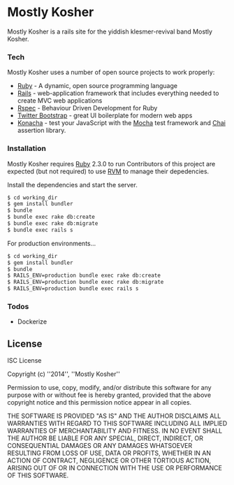 # Mostly Kosher

Mostly Kosher is a rails site for the yiddish klesmer-revival band Mostly Kosher.

### Tech

Mostly Kosher uses a number of open source projects to work properly:

* [Ruby](https://www.ruby-lang.org/en/) - A dynamic, open source programming language
* [Rails](https://github.com/rails/rails) - web-application framework that includes everything needed to create MVC web applications 
* [Rspec](http://rspec.info/) - Behaviour Driven Development for Ruby
* [Twitter Bootstrap](http://getbootstrap.com/) - great UI boilerplate for modern web apps
* [Konacha](https://github.com/jfirebaugh/konacha) - test your JavaScript with the [Mocha](https://mochajs.org/) test framework and [Chai](http://chaijs.com/) assertion library.

### Installation

Mostly Kosher requires [Ruby](https://www.ruby-lang.org/en/) 2.3.0 to run
Contributors of this project are expected (but not required) to use [RVM](https://rvm.io/) to manage their depedencies.

Install the dependencies and start the server.

```sh
$ cd working_dir
$ gem install bundler
$ bundle
$ bundle exec rake db:create
$ bundle exec rake db:migrate
$ bundle exec rails s
```

For production environments...

```sh
$ cd working_dir
$ gem install bundler
$ bundle
$ RAILS_ENV=production bundle exec rake db:create
$ RAILS_ENV=production bundle exec rake db:migrate
$ RAILS_ENV=production bundle exec rails s
```

### Todos

 - Dockerize

License
----

ISC License

Copyright (c) ''2014'', ''Mostly Kosher''

Permission to use, copy, modify, and/or distribute this software for any purpose with or without fee is hereby granted, provided that the above copyright notice and this permission notice appear in all copies.

THE SOFTWARE IS PROVIDED "AS IS" AND THE AUTHOR DISCLAIMS ALL WARRANTIES WITH REGARD TO THIS SOFTWARE INCLUDING ALL IMPLIED WARRANTIES OF MERCHANTABILITY AND FITNESS. IN NO EVENT SHALL THE AUTHOR BE LIABLE FOR ANY SPECIAL, DIRECT, INDIRECT, OR CONSEQUENTIAL DAMAGES OR ANY DAMAGES WHATSOEVER RESULTING FROM LOSS OF USE, DATA OR PROFITS, WHETHER IN AN ACTION OF CONTRACT, NEGLIGENCE OR OTHER TORTIOUS ACTION, ARISING OUT OF OR IN CONNECTION WITH THE USE OR PERFORMANCE OF THIS SOFTWARE.
